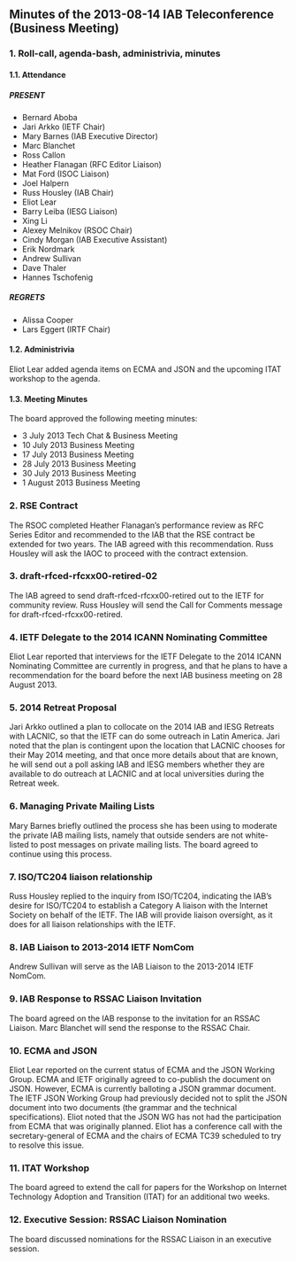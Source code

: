 
Minutes of the 2013-08-14 IAB Teleconference (Business Meeting)
---------------------------------------------------------------


### 1. Roll-call, agenda-bash, administrivia, minutes


#### 1.1. Attendance


##### PRESENT


* Bernard Aboba
* Jari Arkko (IETF Chair)
* Mary Barnes (IAB Executive Director)
* Marc Blanchet
* Ross Callon
* Heather Flanagan (RFC Editor Liaison)
* Mat Ford (ISOC Liaison)
* Joel Halpern
* Russ Housley (IAB Chair)
* Eliot Lear
* Barry Leiba (IESG Liaison)
* Xing Li
* Alexey Melnikov (RSOC Chair)
* Cindy Morgan (IAB Executive Assistant)
* Erik Nordmark
* Andrew Sullivan
* Dave Thaler
* Hannes Tschofenig


##### REGRETS


* Alissa Cooper
* Lars Eggert (IRTF Chair)


#### 1.2. Administrivia


Eliot Lear added agenda items on ECMA and JSON and the upcoming ITAT workshop to the agenda.


#### 1.3. Meeting Minutes


The board approved the following meeting minutes:


* 3 July 2013 Tech Chat & Business Meeting
* 10 July 2013 Business Meeting
* 17 July 2013 Business Meeting
* 28 July 2013 Business Meeting
* 30 July 2013 Business Meeting
* 1 August 2013 Business Meeting


### 2. RSE Contract


The RSOC completed Heather Flanagan’s performance review as RFC Series Editor and recommended to the IAB that the RSE contract be extended for two years. The IAB agreed with this recommendation. Russ Housley will ask the IAOC to proceed with the contract extension.


### 3. draft-rfced-rfcxx00-retired-02


The IAB agreed to send draft-rfced-rfcxx00-retired out to the IETF for community review. Russ Housley will send the Call for Comments message for draft-rfced-rfcxx00-retired.


### 4. IETF Delegate to the 2014 ICANN Nominating Committee


Eliot Lear reported that interviews for the IETF Delegate to the 2014 ICANN Nominating Committee are currently in progress, and that he plans to have a recommendation for the board before the next IAB business meeting on 28 August 2013.


### 5. 2014 Retreat Proposal


Jari Arkko outlined a plan to collocate on the 2014 IAB and IESG Retreats with LACNIC, so that the IETF can do some outreach in Latin America. Jari noted that the plan is contingent upon the location that LACNIC chooses for their May 2014 meeting, and that once more details about that are known, he will send out a poll asking IAB and IESG members whether they are available to do outreach at LACNIC and at local universities during the Retreat week.


### 6. Managing Private Mailing Lists


Mary Barnes briefly outlined the process she has been using to moderate the private IAB mailing lists, namely that outside senders are not white-listed to post messages on private mailing lists. The board agreed to continue using this process.


### 7. ISO/TC204 liaison relationship


Russ Housley replied to the inquiry from ISO/TC204, indicating the IAB’s desire for ISO/TC204 to establish a Category A liaison with the Internet Society on behalf of the IETF. The IAB will provide liaison oversight, as it does for all liaison relationships with the IETF.


### 8. IAB Liaison to 2013-2014 IETF NomCom


Andrew Sullivan will serve as the IAB Liaison to the 2013-2014 IETF NomCom.


### 9. IAB Response to RSSAC Liaison Invitation


The board agreed on the IAB response to the invitation for an RSSAC Liaison. Marc Blanchet will send the response to the RSSAC Chair.


### 10. ECMA and JSON


Eliot Lear reported on the current status of ECMA and the JSON Working Group. ECMA and IETF originally agreed to co-publish the document on JSON. However, ECMA is currently balloting a JSON grammar document. The IETF JSON Working Group had previously decided not to split the JSON document into two documents (the grammar and the technical specifications). Eliot noted that the JSON WG has not had the participation from ECMA that was originally planned. Eliot has a conference call with the secretary-general of ECMA and the chairs of ECMA TC39 scheduled to try to resolve this issue.


### 11. ITAT Workshop


The board agreed to extend the call for papers for the Workshop on Internet Technology Adoption and Transition (ITAT) for an additional two weeks.


### 12. Executive Session: RSSAC Liaison Nomination


The board discussed nominations for the RSSAC Liaison in an executive session.


